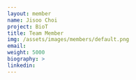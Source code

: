 ```yaml
---
layout: member
name: Jisoo Choi
project: BioT
title: Team Member
img: /assets/images/members/default.png
email:
weight: 5000
biography: >
linkedin:
---
```

